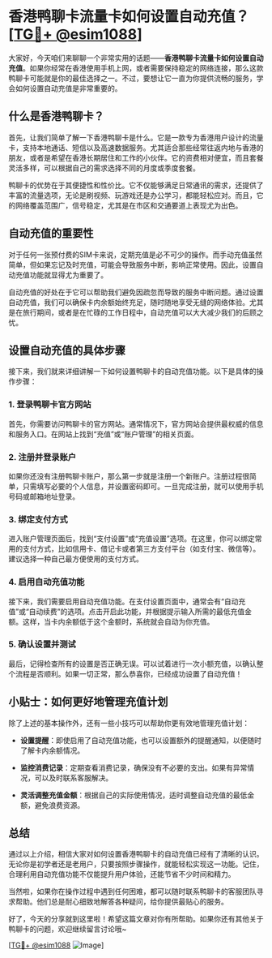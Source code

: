 # 香港鸭聊卡流量卡如何设置自动充值？[[TG💪+ @esim1088](https://t.me/s/esim1088)]

大家好，今天咱们来聊聊一个非常实用的话题——**香港鸭聊卡流量卡如何设置自动充值**。如果你经常在香港使用手机上网，或者需要保持稳定的网络连接，那么这款鸭聊卡可能就是你的最佳选择之一。不过，要想让它一直为你提供流畅的服务，学会如何设置自动充值是非常重要的。

## 什么是香港鸭聊卡？

首先，让我们简单了解一下香港鸭聊卡是什么。它是一款专为香港用户设计的流量卡，支持本地通话、短信以及高速数据服务。尤其适合那些经常往返内地与香港的朋友，或者是希望在香港长期居住和工作的小伙伴。它的资费相对便宜，而且套餐灵活多样，可以根据自己的需求选择不同的月度或季度套餐。

鸭聊卡的优势在于其便捷性和性价比。它不仅能够满足日常通讯的需求，还提供了丰富的流量选项，无论是刷视频、玩游戏还是办公学习，都能轻松应对。而且，它的网络覆盖范围广，信号稳定，尤其是在市区和交通要道上表现尤为出色。

## 自动充值的重要性

对于任何一张预付费的SIM卡来说，定期充值是必不可少的操作。而手动充值虽然简单，但如果忘记及时充值，可能会导致服务中断，影响正常使用。因此，设置自动充值功能就显得尤为重要了。

自动充值的好处在于它可以帮助我们避免因疏忽而导致的服务中断问题。通过设置自动充值，我们可以确保卡内余额始终充足，随时随地享受无缝的网络体验。尤其是在旅行期间，或者是在忙碌的工作日程中，自动充值可以大大减少我们的后顾之忧。

## 设置自动充值的具体步骤

接下来，我们就来详细讲解一下如何设置鸭聊卡的自动充值功能。以下是具体的操作步骤：

### 1. 登录鸭聊卡官方网站

首先，你需要访问鸭聊卡的官方网站。通常情况下，官方网站会提供最权威的信息和服务入口。在网站上找到“充值”或“账户管理”的相关页面。

### 2. 注册并登录账户

如果你还没有注册鸭聊卡账户，那么第一步就是注册一个新账户。注册过程很简单，只需填写必要的个人信息，并设置密码即可。一旦完成注册，就可以使用手机号码或邮箱地址登录。

### 3. 绑定支付方式

进入账户管理页面后，找到“支付设置”或“充值设置”选项。在这里，你可以绑定常用的支付方式，比如信用卡、借记卡或者第三方支付平台（如支付宝、微信等）。建议选择一种自己最方便使用的支付方式。

### 4. 启用自动充值功能

接下来，我们需要启用自动充值功能。在支付设置页面中，通常会有“自动充值”或“自动续费”的选项。点击开启此功能，并根据提示输入所需的最低充值金额。这样，当卡内余额低于这个金额时，系统就会自动为你充值。

### 5. 确认设置并测试

最后，记得检查所有的设置是否正确无误。可以试着进行一次小额充值，以确认整个流程是否顺利。如果一切正常，那么恭喜你，已经成功设置了自动充值！

## 小贴士：如何更好地管理充值计划

除了上述的基本操作外，还有一些小技巧可以帮助你更有效地管理充值计划：

- **设置提醒**：即使启用了自动充值功能，也可以设置额外的提醒通知，以便随时了解卡内余额情况。
  
- **监控消费记录**：定期查看消费记录，确保没有不必要的支出。如果有异常情况，可以及时联系客服解决。

- **灵活调整充值金额**：根据自己的实际使用情况，适时调整自动充值的最低金额，避免浪费资源。

## 总结

通过以上介绍，相信大家对如何设置香港鸭聊卡的自动充值已经有了清晰的认识。无论你是初学者还是老用户，只要按照步骤操作，就能轻松实现这一功能。记住，合理利用自动充值功能不仅能提升用户体验，还能节省不少时间和精力。

当然啦，如果你在操作过程中遇到任何困难，都可以随时联系鸭聊卡的客服团队寻求帮助。他们总是耐心细致地解答各种疑问，给你提供最贴心的服务。

好了，今天的分享就到这里啦！希望这篇文章对你有所帮助。如果你还有其他关于鸭聊卡的问题，欢迎继续留言讨论哦~

[[TG💪+ @esim1088](https://t.me/s/esim1088) ![Image](https://i.postimg.cc/4NQfJmqS/Snipaste-2025-05-13-00-14-12.png)]